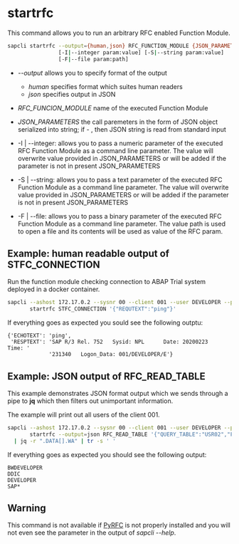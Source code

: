# startrfc

This command allows you to run an arbitrary RFC enabled Function Module.

```bash
sapcli startrfc --output={human,json} RFC_FUNCTION_MODULE {JSON_PARAMETERS,-} \
                [-I|--integer param:value] [-S|--string param:value]
                [-F|--file param:path]
```

* _--output_ allows you to specify format of the output
  * _human_ specifies format which suites human readers
  * _json_ specifies output in JSON

* _RFC\_FUNCION\_MODULE_ name of the executed Function Module

* _JSON\_PARAMETERS_ the call paremeters in the form of JSON object serialized
  into string; if - , then JSON string is read from standard input

* -I | --integer:  allows you to pass a numeric parameter of the executed RFC
  Function Module as a command line parameter. The value will overwrite value
  provided in JSON\_PARAMETERS or will be added if the parameter is not in present
  JSON\_PARAMETERS

* -S | --string:  allows you to pass a text parameter of the executed RFC
  Function Module as a command line parameter. The value will overwrite value
  provided in JSON\_PARAMETERS or will be added if the parameter is not in present
  JSON\_PARAMETERS

* -F | --file:  allows you to pass a binary parameter of the executed RFC
  Function Module as a command line parameter. The value path is used to open
  a file and its contents will be used as value of the RFC param.

## Example: human readable output of STFC\_CONNECTION

Run the function module checking connection to ABAP Trial system deployed in
a docker container.

```bash
sapcli --ashost 172.17.0.2 --sysnr 00 --client 001 --user DEVELOPER --password Down1oad \
       startrfc STFC_CONNECTION '{"REQUTEXT":"ping"}'
```

If everything goes as expected you sould see the following outptu:

```
{'ECHOTEXT': 'ping',
 'RESPTEXT': 'SAP R/3 Rel. 752   Sysid: NPL      Date: 20200223   Time: '
             '231340   Logon_Data: 001/DEVELOPER/E'}
```

## Example: JSON output of RFC\_READ\_TABLE

This example demonstrates JSON format output which we sends through a pipe to
**jq** which then filters out unimportant information.

The example will print out all users of the client 001.


```bash
sapcli --ashost 172.17.0.2 --sysnr 00 --client 001 --user DEVELOPER --password Down1oad \
       startrfc --output=json RFC_READ_TABLE '{"QUERY_TABLE":"USR02","FIELDS":["BNAME"]}' \
  | jq -r ".DATA[].WA" | tr -s ' '
```

If everything goes as expected you should see the following output:

```
BWDEVELOPER
DDIC
DEVELOPER
SAP*
```

## Warning

This command is not available if [PyRFC](https://sap.github.io/PyRFC/index.html)
is not properly installed and you will not even see the parameter in the output
of _sapcli --help_.
